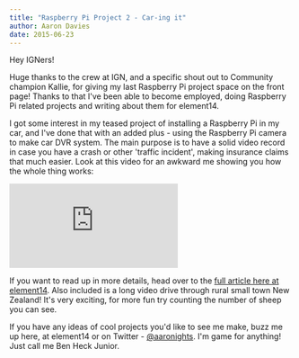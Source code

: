 ```yaml
---
title: "Raspberry Pi Project 2 - Car-ing it"
author: Aaron Davies
date: 2015-06-23
---
```


Hey IGNers!

Huge thanks to the crew at IGN, and a specific shout out to Community champion Kallie, for giving my last Raspberry Pi project space on the front page! Thanks to that I've been able to become employed, doing Raspberry Pi related projects and writing about them for element14.

I got some interest in my teased project of installing a Raspberry Pi in my car, and I've done that with an added plus - using the Raspberry Pi camera to make car DVR system. The main purpose is to have a solid video record in case you have a crash or other 'traffic incident', making insurance claims that much easier. Look at this video for an awkward me showing you how the whole thing works:

<div class="youtube">
	<iframe class="youtube-player" type="text/html" src="https://www.youtube.com/embed/tuuk5Rj1HwQ?start=0" frameborder="0" allowfullscreen=""></iframe>
</div>

If you want to read up in more details, head over to the [full article here at element14](http://www.element14.com/community/community/raspberry-pi/raspberrypi_projects/blog/2015/06/23/the-secrets-of-the-pi-camera--car-dvr-system). Also included is a long video drive through rural small town New Zealand! It's very exciting, for more fun try counting the number of sheep you can see.

If you have any ideas of cool projects you'd like to see me make, buzz me up here, at element14 or on Twitter - [@aaronights](http://twitter.com/aaronights). I'm game for anything! Just call me Ben Heck Junior.
